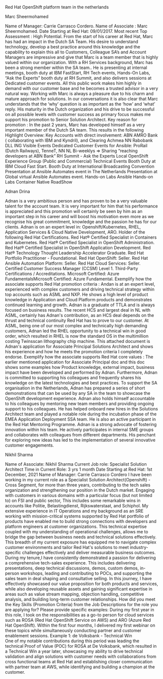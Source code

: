 Red Hat OpenShift platform team in the netherlands

Marc Sheermohamed

Name of Manager: Carrie Carrasco Cordero.
Name of Associate : Marc Sheermohamed.
Date Starting at Red Hat: 09/01/2017.
Most recent Top Assessment : High Potential.
From the start of his career at Red Hat, Marc has had an impact in the Dutch SA Team. His desire to understand technology, develop a best practice around this knowledge and the capability to explain this all to Customers, Colleague SA’s and Account Managers are impressive and give that Marc is a team member that is highly valued within our organization.
With a RH Services background, Marc has been a strong member within the SA team.. He is presenting at internal meetings, booth duty at IBM FastStart, RH Tech events, Hands-On Labs, “Ask the Experts” booth duty at RH Summit, and also delivers sessions at Dedicated customer events. All this public work makes him highly in demand with our customer base and he becomes a trusted advisor in a very natural way.
Working with Marc is always a pleasure due to his charm and mature approach for solutions. In our conversations it is also clear that Marc understands that the ‘why’ question is as important as the ‘how’ and ‘what’ reply.
His maturity in the Dutch organization and his drive to be successful on all possible levels with customer success as primary focus makes me support his promotion to Senior Solution Architect. 
Key reason for promotion :
In the past 2 years, Marc has developed himself as a very important member of the Dutch SA team. This results in the following Highlight Overview:
Key Accounts with direct involvement:
ABN AMRO Bank ( collaborating with IBM and Kyndril), and Clearing 
Achmea
NN
Rabobank
DLL
ING
Visible Events
Dedicated Customer Events for Ansible: 
ProRail (Dutch Railways), TenneT, NN
NL Bi-weeklys ⇒ Sharing “reaching developers at ABN Bank”
RH Summit - Ask the Experts
Local OpenShift Experience Group (Public and Commercial)
Technical Events
Booth Duty at IBM Cloud Fast Start.
Booth Duty at  International Broadcasting Convention
Presentation at Ansible Automates event in The Netherlands
Presentation at Global virtual Ansible Automates event. 
Hands-on Labs Ansible
Hands-on Labs Container Native RoadShow

Adnan Drina

Adnan is a very ambitious person and has proven to be a very valuable talent for the account team. It is very important for him that his performance is appreciated and this promotion will certainly be seen by him as an important step in his career and will boost his motivation even more as we recognise his great commitment, knowledge and the passion he has for our clients.
Adnan is on an expert level in: 
Openshift/Kubernetes, RHEL, Application Services & Cloud Native Development, ARO.
Holder of the following Red Hat Certifications.
Red Hat® Certified Specialist in Containers and Kubernetes.
Red Hat® Certified Specialist in OpenShift Administration.
Red Hat® Certified Specialist in OpenShift Application Development.
Red Hat® Technology Thought Leadership Accelerator Graduate.
Red Hat Portfolio Practitioner - Foundational.
Red Hat OpenShift: Seller.
Red Hat Ansible Automation Platform: Seller.
Red Hat Cloud Services: Seller.
Certified Customer Success Manager (CCSM) Level 1.
Third-Party Certifications / Accreditations.
Microsoft Certified: Azure FundamentalsMicrosoft Certified: Azure Fundamental.
Exemplify how the associate supports Red Hat promotion criteria :
Andan is at an expert level, experienced with complex customers and driving technical strategy within top accounts such as ASML and NXP. He shows a high level of product knowledge in Application and Cloud Platform products and demonstrates continued learning and growth. Adnan is a graduate of TTLA and is always focused on business results. The recent HCS and largest deal in NL with ASML, certainly has Adnan's contribution, as an HCS deal depends on the thrust and technical continuity Red Hat has to prove to our customer. At ASML, being one of our most complex and technically high demanding customers, Adnan led the RHEL opportunity to a technical win in good order, which resulted in RHEL is now the standard OS in the multimillion costing Twinsscan lithography chip machine. This attached document is Adnan's application for Associate Principal Solutions Architect and shows his experience and how he meets the promotion criteria I completely endorse.
Exemplify how the associate supports Red Hat core values :
The earlier mentioned application for Associate Principal doc and this doc shows some examples how Product knowledge, external impact, business impact have been developed and performed by Adnan. Furthermore, Adnan is committed to supporting his colleagues and frequently shares his knowledge on the latest technologies and best practices. To support the SA organisation in the Netherlands, Adnan has prepared a series of short demonstrations that can be used by any SA in the team to showcase the OpenShift development experience.
Adnan also holds himself accountable to his colleagues by mentoring new team members and providing ongoing support to his colleagues. He has helped onboard new hires in the Solutions Architect team and played a notable role during the incubation phase of the EMEA Application Deployment SSA team. He is also an active participant in the Red Hat Mentoring Programme.
Adnan is a strong advocate of fostering innovation within his team. He actively participates in internal SME groups and collaborates with colleagues from different departments. His penchant for exploring new ideas has led to the implementation of several innovative customer engagements.

Nikhil Sharma

Name of Associate: Nikhil Sharma
Current Job role: Specialist Solution Architect
Time in Current Role: 3 yrs 1 month
Date Starting at Red Hat: 1st December, 2021
Name of Manager: Carrie Carrasco Cordero
I have been working in my current role as a Specialist Solution Architect(Openshift) - Cross Segment, for more than three years, contributing to the tech sales organization and strengthening our position in the Dutch market.
Engaging with customers in various domains with a particular focus (but not limited to) on FSI and public sector, This includes some remarkable wins in accounts like Politie, Belastingdienst, Rijkswaterstaat, and Schiphol.
My extensive experience in IT Operations and my background as an SRE working with mission-critical systems supported by Red Hat portfolio of products have enabled me to build strong connections with developers and platform engineers at customer organizations. 
This technical expertise coupled with my understanding of operational challenges, allows me to bridge the gap between business needs and technical solutions effectively.
This breadth of my current exposure has equipped me to navigate complex customer environments and tailor Red Hat's solutions to meet industry-specific challenges effectively and deliver measurable business outcomes.
During my tenure,I have consistently demonstrated a passion for delivering a comprehensive tech-sales experience. This includes delivering presentations, deep technical discussions, demos, custom demos, in-person workshops, leading and contributing to POCs, and supporting the sales team in deal shaping and consultative selling.
In this journey, I have effectively showcased our value proposition for both products and services, while also developing reusable assets and gaining significant expertise in areas such as value stream mapping, objection handling, competitive analysis, and building long-term customer relationships.
How did you meet the Key Skills (Promotion Criteria) from the Job Descriptions for the role you are applying for?   Please provide specific examples:
During my first year in this role, I took on the responsibilities as a go-to person for cloud services such as ROSA (Red Hat OpenShift Service on AWS) and ARO (Azure Red Hat OpenShift).
Within the first four months, I delivered my first webinar on these topics while simultaneously conducting partner and customer enablement sessions.
Example 1: de Volksbank - Technical Win         
One of my notable contributions during this period was leading the technical Proof of Value (POC) for ROSA at De Volksbank, which resulted in a Technical Win a year later, showcasing my ability to drive technical validation and align solutions with customer needs with collaborations from cross functional teams at Red Hat and establishing closer communication with partner team at AWS, while identifying and building a champion at the customer.
